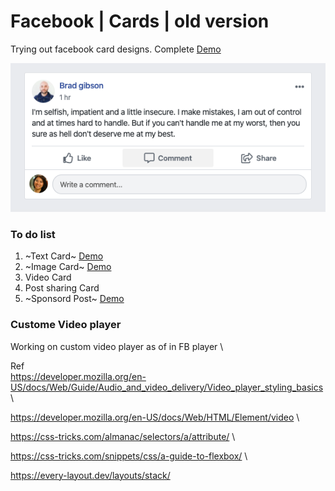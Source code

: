 # Facebook | Cards | old version

Trying out facebook card designs.
Complete [Demo](https://gallant-mayer-2d53aa.netlify.app/)

![Image description](assets/images/outcome.png)

### To do list
1. ~Text Card~ [Demo](https://bootsnipp.com/snippets/blMWA)
2. ~Image Card~ [Demo](https://bootsnipp.com/snippets/8qZp3)
3. Video Card
4. Post sharing Card
5. ~Sponsord Post~ [Demo](https://bootsnipp.com/snippets/n49kk)

### Custome Video player
Working on custom video player as of in FB player \

Ref \
https://developer.mozilla.org/en-US/docs/Web/Guide/Audio_and_video_delivery/Video_player_styling_basics \

https://developer.mozilla.org/en-US/docs/Web/HTML/Element/video \

https://css-tricks.com/almanac/selectors/a/attribute/ \

https://css-tricks.com/snippets/css/a-guide-to-flexbox/ \ 

https://every-layout.dev/layouts/stack/